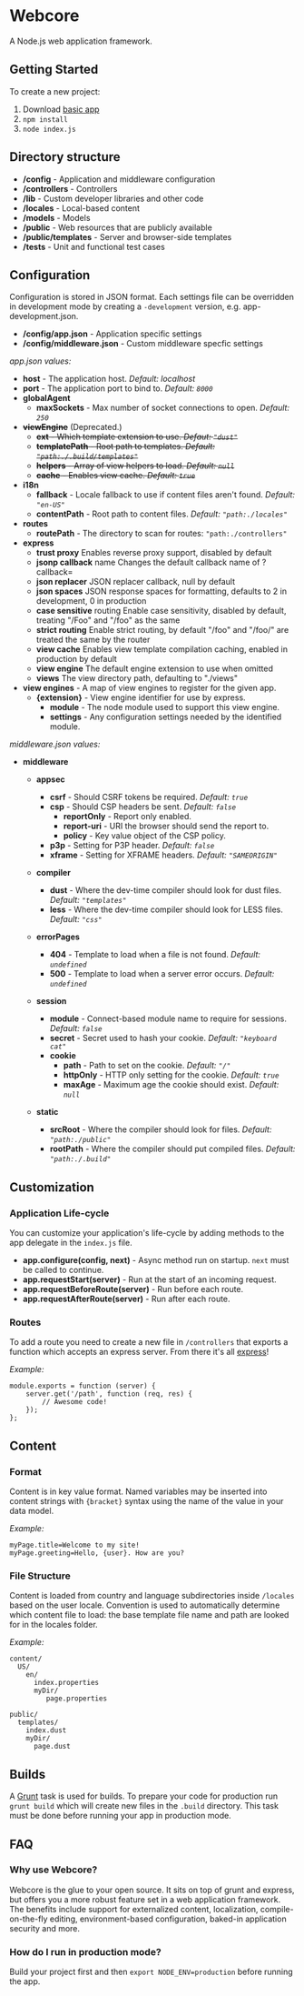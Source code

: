# Webcore

A Node.js web application framework.



## Getting Started

To create a new project:

1. Download [basic app](http://github.paypal.com/api/v3/repos/webcore/basic-app/tarball/master)
2. `npm install`
3. `node index.js`



## Directory structure

- **/config** - Application and middleware configuration
- **/controllers** - Controllers
- **/lib** - Custom developer libraries and other code
- **/locales** - Local-based content
- **/models** - Models
- **/public** - Web resources that are publicly available
- **/public/templates** - Server and browser-side templates
- **/tests** - Unit and functional test cases



## Configuration

Configuration is stored in JSON format. Each settings file can be overridden in development mode by creating a `-development` version, e.g. app-development.json.

- **/config/app.json** - Application specific settings
- **/config/middleware.json** - Custom middleware specfic settings


*app.json values:*

- **host** - The application host. *Default: localhost*
- **port** - The application port to bind to. *Default: `8000`*
- **globalAgent**
  - **maxSockets** - Max number of socket connections to open. *Default: `250`*
- ~~**viewEngine**~~ (Deprecated.)
  - ~~**ext** - Which template extension to use. *Defaut: `"dust"`*~~
  - ~~**templatePath** - Root path to templates. *Default: `"path:./.build/templates"`*~~
  - ~~**helpers** - Array of view helpers to load. *Default: `null`*~~
  - ~~**cache** - Enables view cache. *Default: `true`*~~
- **i18n**
  - **fallback** - Locale fallback to use if content files aren't found. *Default: `"en-US"`*
  - **contentPath** - Root path to content files. *Default: `"path:./locales"`*
- **routes**
  - **routePath** - The directory to scan for routes: `"path:./controllers"`
- **express**
  - **trust proxy** Enables reverse proxy support, disabled by default
  - **jsonp callback** name Changes the default callback name of ?callback=
  - **json replacer** JSON replacer callback, null by default
  - **json spaces** JSON response spaces for formatting, defaults to 2 in development, 0 in production
  - **case sensitive** routing Enable case sensitivity, disabled by default, treating "/Foo" and "/foo" as the same
  - **strict routing** Enable strict routing, by default "/foo" and "/foo/" are treated the same by the router
  - **view cache** Enables view template compilation caching, enabled in production by default
  - **view engine** The default engine extension to use when omitted
  - **views** The view directory path, defaulting to "./views"
- **view engines** - A map of view engines to register for the given app.
  - **{extension}** - View engine identifier for use by express.
     - **module** - The node module used to support this view engine.
     - **settings** - Any configuration settings needed by the identified module.


*middleware.json values:*

- **middleware**
  - **appsec**
      - **csrf** - Should CSRF tokens be required. *Default: `true`*
      - **csp** - Should CSP headers be sent. *Default: `false`*
          - **reportOnly** - Report only enabled.
          - **report-uri** - URI the browser should send the report to.
          - **policy** - Key value object of the CSP policy.
      - **p3p** - Setting for P3P header. *Default: `false`*
      - **xframe** - Setting for XFRAME headers. *Default: `"SAMEORIGIN"`*

  - **compiler**
      - **dust** - Where the dev-time compiler should look for dust files. *Default: `"templates"`*
      - **less** - Where the dev-time compiler should look for LESS files. *Default: `"css"`*

  - **errorPages**
      - **404** - Template to load when a file is not found. *Default: `undefined`*
      - **500** - Template to load when a server error occurs. *Default: `undefined`*

  - **session**
      - **module** - Connect-based module name to require for sessions. *Default: `false`*
      - **secret** - Secret used to hash your cookie. *Default: `"keyboard cat"`*
      - **cookie**
          - **path** - Path to set on the cookie. *Default: `"/"`*
          - **httpOnly** - HTTP only setting for the cookie. *Default: `true`*
          - **maxAge** - Maximum age the cookie should exist. *Default: `null`*

  - **static**
      - **srcRoot** - Where the compiler should look for files. *Default: `"path:./public"`*
      - **rootPath** - Where the compiler should put compiled files. *Default: `"path:./.build"`*



## Customization


### Application Life-cycle

You can customize your application's life-cycle by adding methods to the app delegate in the `index.js` file.

- **app.configure(config, next)** - Async method run on startup. `next` must be called to continue.
- **app.requestStart(server)** -  Run at the start of an incoming request.
- **app.requestBeforeRoute(server)** - Run before each route.
- **app.requestAfterRoute(server)** - Run after each route.


### Routes

To add a route you need to create a new file in `/controllers` that exports a function which accepts an express server. From there it's all [express](http://expressjs.com/)!

*Example:*

```
module.exports = function (server) {
    server.get('/path', function (req, res) {
    	// Awesome code!
    });
};
```



## Content


### Format

Content is in key value format. Named variables may be inserted into content strings with `{bracket}` syntax using the name of the value in your data model.

*Example:*

```
myPage.title=Welcome to my site!
myPage.greeting=Hello, {user}. How are you?
```


### File Structure

Content is loaded from country and language subdirectories inside `/locales` based on the user locale. Convention is used to automatically determine which content file to load: the base template file name and path are looked for in the locales folder.

*Example:*

```
content/
  US/
    en/
      index.properties
      myDir/
         page.properties

public/
  templates/
    index.dust
    myDir/
      page.dust
```



## Builds

A [Grunt](http://gruntjs.com/) task is used for builds. To prepare your code for production run `grunt build` which will create new files in the `.build` directory. This task must be done before running your app in production mode.



## FAQ

### Why use Webcore?
Webcore is the glue to your open source. It sits on top of grunt and express, but offers you a more robust feature set in a web application framework. The benefits include support for externalized content, localization, compile-on-the-fly editing, environment-based configuration, baked-in application security and more.

### How do I run in production mode?
Build your project first and then `export NODE_ENV=production` before running the app.
